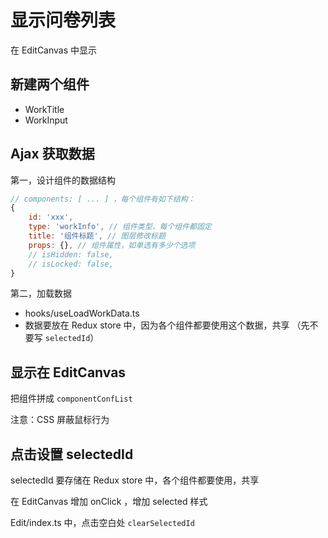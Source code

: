 # 显示问卷列表

在 EditCanvas 中显示

## 新建两个组件

- WorkTitle
- WorkInput

## Ajax 获取数据

第一，设计组件的数据结构

```js
// components: [ ... ] ，每个组件有如下结构：
{
    id: 'xxx',
    type: 'workInfo', // 组件类型，每个组件都固定
    title: '组件标题', // 图层修改标题
    props: {}, // 组件属性，如单选有多少个选项
    // isHidden: false,
    // isLocked: false,
}
```

第二，加载数据

- hooks/useLoadWorkData.ts
- 数据要放在 Redux store 中，因为各个组件都要使用这个数据，共享 （先不要写 `selectedId`）

## 显示在 EditCanvas

把组件拼成 `componentConfList` 

注意：CSS 屏蔽鼠标行为

## 点击设置 selectedId

selectedId 要存储在 Redux store 中，各个组件都要使用，共享

在 EditCanvas 增加 onClick ，增加 selected 样式

Edit/index.ts 中，点击空白处 `clearSelectedId`
